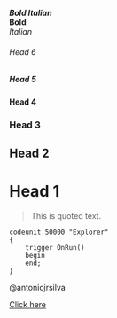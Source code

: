 _**Bold Italian**_ <br />
**Bold** <br />
*Italian* <br />

###### Head 6
##### Head 5
#### Head 4
### Head 3
## Head 2
# Head 1

> This is quoted text.

```al
codeunit 50000 "Explorer"
{
    trigger OnRun()
    begin
    end;
}
```

@antoniojrsilva

[Click here](https://github.com/antoniojrsilva/FoundationCertificate/issues/6)


